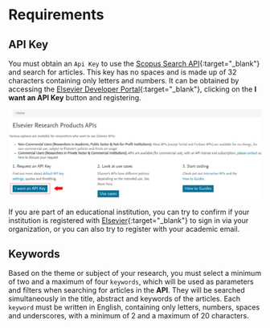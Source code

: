 # Requirements

## API Key

You must obtain an `Api Key` to use the [Scopus Search API](https://dev.elsevier.com/documentation/SCOPUSSearchAPI.wadl){:target="\_blank"} and search for articles. This key has no spaces and is made up of 32 characters containing only letters and numbers. It can be obtained by accessing the [Elsevier Developer Portal](https://dev.elsevier.com/){:target="\_blank"}, clicking on the **I want an API Key** button and registering.

![Elsevier Portal](../images/elsevier-portal.png)

If you are part of an educational institution, you can try to confirm if your institution is registered with [Elsevier](https://www.elsevier.com/pt-br){:target="\_blank"} to sign in via your organization, or you can also try to register with your academic email.

## Keywords

Based on the theme or subject of your research, you must select a minimum of two and a maximum of four `keywords`, which will be used as parameters and filters when searching for articles in the **API**. They will be searched simultaneously in the title, abstract and keywords of the articles. Each `keyword` must be written in English, containing only letters, numbers, spaces and underscores, with a minimum of 2 and a maximum of 20 characters.
